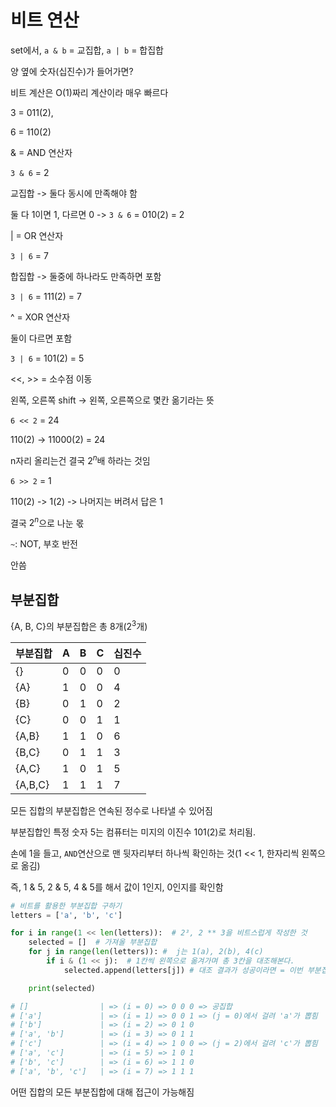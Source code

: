 # 비트 연산



set에서, `a & b` = 교집합, `a | b` = 합집합

양 옆에 숫자(십진수)가 들어가면?

비트 계산은 O(1)짜리 계산이라 매우 빠르다

3 = 011(2), 

6 = 110(2)

& = AND 연산자

`3 & 6` = 2

교집합 -> 둘다 동시에 만족해야 함

둘 다 1이면 1, 다르면 0 -> `3 & 6` = 010(2) = 2

| = OR 연산자

`3 | 6` = 7

합집합 -> 둘중에 하나라도 만족하면 포함

`3 | 6` = 111(2) = 7

^ = XOR 연산자

둘이 다르면 포함

`3 | 6` = 101(2) = 5

<<, >> = 소수점 이동

왼쪽, 오른쪽 shift -> 왼쪽, 오른쪽으로 몇칸 옮기라는 뜻

`6 << 2` = 24

110(2) -> 11000(2) = 24

n자리 올리는건 결국 $2^n$배 하라는 것임

`6 >> 2` = 1

110(2) -> 1(2) -> 나머지는 버려서 답은 1

결국 $2^n$으로 나눈 몫

`~`: NOT, 부호 반전

안씀

## 부분집합

{A, B, C}의 부분집합은 총 8개($2^3$개)

부분집합| A | B | C |십진수
-------|---|---|---|------
{}|0|0|0|0
{A}|1|0|0|4
{B}|0|1|0|2
{C}|0|0|1|1
{A,B}|1|1|0|6
{B,C}|0|1|1|3
{A,C}|1|0|1|5
{A,B,C}|1|1|1|7

모든 집합의 부분집합은 연속된 정수로 나타낼 수 있어짐

부분집합인 특정 숫자 5는 컴퓨터는 미지의 이진수 101(2)로 처리됨.

손에 1을 들고, `AND`연산으로 맨 뒷자리부터 하나씩 확인하는 것(1 << 1, 한자리씩 왼쪽으로 옮김) 

즉, 1 & 5, 2 & 5, 4 & 5를 해서 값이 1인지, 0인지를 확인함

```py
# 비트를 활용한 부분집합 구하기
letters = ['a', 'b', 'c']

for i in range(1 << len(letters)):  # 2³, 2 ** 3을 비트스럽게 작성한 것
    selected = []  # 가져올 부분집합
    for j in range(len(letters)): #  j는 1(a), 2(b), 4(c)
        if i & (1 << j):  # 1칸씩 왼쪽으로 옮겨가며 총 3칸을 대조해본다.
            selected.append(letters[j]) # 대조 결과가 성공이라면 = 이번 부분집합에 letter가 들어있다면 append

    print(selected)

# []                | => (i = 0) => 0 0 0 => 공집합
# ['a']             | => (i = 1) => 0 0 1 => (j = 0)에서 걸려 'a'가 뽑힘
# ['b']             | => (i = 2) => 0 1 0
# ['a', 'b']        | => (i = 3) => 0 1 1
# ['c']             | => (i = 4) => 1 0 0 => (j = 2)에서 걸려 'c'가 뽑힘
# ['a', 'c']        | => (i = 5) => 1 0 1
# ['b', 'c']        | => (i = 6) => 1 1 0
# ['a', 'b', 'c']   | => (i = 7) => 1 1 1
```

어떤 집합의 모든 부분집합에 대해 접근이 가능해짐